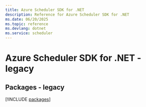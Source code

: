 ```yaml
---
title: Azure Scheduler SDK for .NET
description: Reference for Azure Scheduler SDK for .NET
ms.date: 06/20/2025
ms.topic: reference
ms.devlang: dotnet
ms.service: scheduler
---
```

# Azure Scheduler SDK for .NET - legacy
## Packages - legacy
[!INCLUDE [packages](scheduler-index.md)]